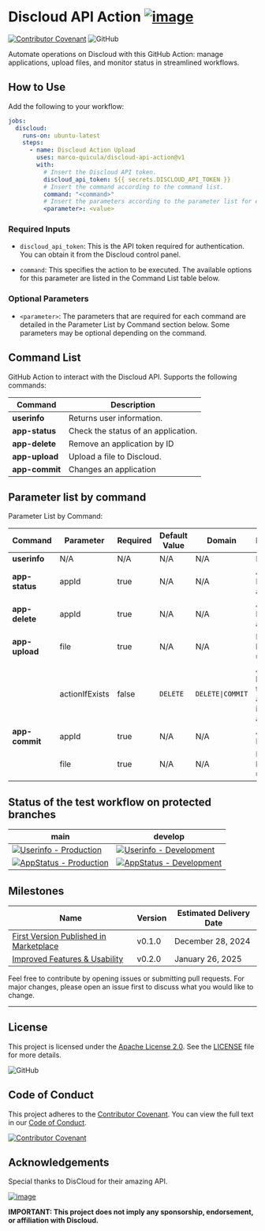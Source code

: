 # Discloud API Action [![image](https://github.com/user-attachments/assets/528238b4-547e-4d9e-953d-78c1df182210)](https://discloud.com)
[![Contributor Covenant](https://img.shields.io/badge/Contributor%20Covenant-2.1-4baaaa.svg)](CODE_OF_CONDUCT.md)
![GitHub](https://img.shields.io/github/license/marco-quicula/discloud-api-action)

Automate operations on Discloud with this GitHub Action: manage applications, upload files, and monitor status in streamlined workflows.

## How to Use

Add the following to your workflow:

```yaml
jobs:
  discloud:
    runs-on: ubuntu-latest
    steps:
      - name: Discloud Action Upload
        uses: marco-quicula/discloud-api-action@v1
        with:
          # Insert the Discloud API token.
          discloud_api_token: ${{ secrets.DISCLOUD_API_TOKEN }}
          # Insert the command according to the command list.
          command: "<command>"
          # Insert the parameters according to the parameter list for each command.
          <parameter>: <value>
```

### Required Inputs
- `discloud_api_token`: This is the API token required for authentication. You can obtain it from the Discloud control panel.
  
- `command`: This specifies the action to be executed. The available options for this parameter are listed in the Command List table below.

### Optional Parameters
- `<parameter>`: The parameters that are required for each command are detailed in the Parameter List by Command section below. Some parameters may be optional depending on the command.

## Command List

GitHub Action to interact with the Discloud API. Supports the following commands:

| Command        | Description                         |
|----------------|-------------------------------------|
| **userinfo**   | Returns user information.           |
| **app-status** | Check the status of an application. |
| **app-delete** | Remove an application by ID         |
| **app-upload** | Upload a file to Discloud.          |
| **app-commit** | Changes an application              |

## Parameter list by command

Parameter List by Command:

| Command        | Parameter      | Required | Default Value | Domain           | Description                                              | Example                         |
|----------------|----------------|----------|---------------|------------------|----------------------------------------------------------|---------------------------------|
| **userinfo**   | N/A            | N/A      | N/A           | N/A              | N/A                                                      | N/A                             |
| **app-status** | appId          | true     | N/A           | N/A              | Application ID or `all` for all apps.                    | appId:&nbsp;my-app              |
| **app-delete** | appId          | true     | N/A           | N/A              | Application ID or `all` for all apps.                    | appId:&nbsp;my-app              |
| **app-upload** | file           | true     | N/A           | N/A              | File (.zip) to be uploaded.                              | file:&nbsp;"./path/to/file.zip" |
|                | actionIfExists | false    | `DELETE`      | `DELETE\|COMMIT` | Action to be taken if the application is already active. | actionIfExist:&nbsp;COMMIT      |
| **app-commit** | appId          | true     | N/A           | N/A              | Application ID.                                          | appId:&nbsp;my-app              |
|                | file           | true     | N/A           | N/A              | File (.zip) to be uploaded.                              | file:&nbsp;path/to/file.zip"    |

## Status of the test workflow on protected branches

| main                                                                                                                                                                                                                                         | develop                                                                                                                                                                                                                                               |
|----------------------------------------------------------------------------------------------------------------------------------------------------------------------------------------------------------------------------------------------|-------------------------------------------------------------------------------------------------------------------------------------------------------------------------------------------------------------------------------------------------------|
| [![Userinfo - Production](https://github.com/marco-quicula/discloud-api-action/actions/workflows/userinfo-main.yaml/badge.svg?branch=main)](https://github.com/marco-quicula/discloud-api-action/actions/workflows/userinfo-main.yaml)       | [![Userinfo - Development](https://github.com/marco-quicula/discloud-api-action/actions/workflows/userinfo-develop.yaml/badge.svg?branch=develop)](https://github.com/marco-quicula/discloud-api-action/actions/workflows/userinfo-develop.yaml)      |
| [![AppStatus - Production](https://github.com/marco-quicula/discloud-api-action/actions/workflows/app-status-main.yaml/badge.svg?branch=main)](https://github.com/marco-quicula/discloud-api-action/actions/workflows/app-status-main.yaml)  | [![AppStatus - Development](https://github.com/marco-quicula/discloud-api-action/actions/workflows/app-status-develop.yaml/badge.svg?branch=develop)](https://github.com/marco-quicula/discloud-api-action/actions/workflows/app-status-develop.yaml) |

## Milestones

| Name                                                                                                       | Version | Estimated Delivery Date |
|------------------------------------------------------------------------------------------------------------|---------|-------------------------|
| [First Version Published in Marketplace](https://github.com/marco-quicula/discloud-api-action/milestone/1) | v0.1.0  | December 28, 2024       |
| [Improved Features & Usability](https://github.com/marco-quicula/discloud-api-action/milestone/2)          | v0.2.0  | January 26, 2025        |

Feel free to contribute by opening issues or submitting pull requests. For major changes, please open an issue first to discuss what you would like to change.

---

## License
This project is licensed under the [Apache License 2.0](https://www.apache.org/licenses/LICENSE-2.0). See the [LICENSE](./LICENSE) file for more details.

![GitHub](https://img.shields.io/github/license/marco-quicula/discloud-api-action)

## Code of Conduct
This project adheres to the [Contributor Covenant](https://www.contributor-covenant.org). You can view the full text in our [Code of Conduct](./CODE_OF_CONDUCT.md).

[![Contributor Covenant](https://img.shields.io/badge/Contributor%20Covenant-2.1-4baaaa.svg)](CODE_OF_CONDUCT.md)

## Acknowledgements
Special thanks to DisCloud for their amazing API.

[![image](https://github.com/user-attachments/assets/ae507ba2-2ebf-4228-9b49-21de67c03415)](https://discloud.com)

**IMPORTANT: This project does not imply any sponsorship, endorsement, or affiliation with Discloud.**
